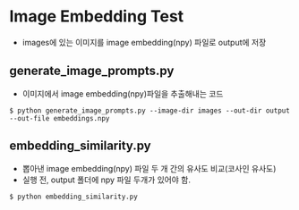 # Image Embedding Test
- images에 있는 이미지를 image embedding(npy) 파일로 output에 저장

## generate_image_prompts.py
- 이미지에서 image embedding(npy)파일을 추출해내는 코드
```
$ python generate_image_prompts.py --image-dir images --out-dir output --out-file embeddings.npy
```

## embedding_similarity.py
- 뽑아낸 image embedding(npy) 파일 두 개 간의 유사도 비교(코사인 유사도)
- 실행 전, output 폴더에 npy 파일 두개가 있어야 함.
```
$ python embedding_similarity.py
```